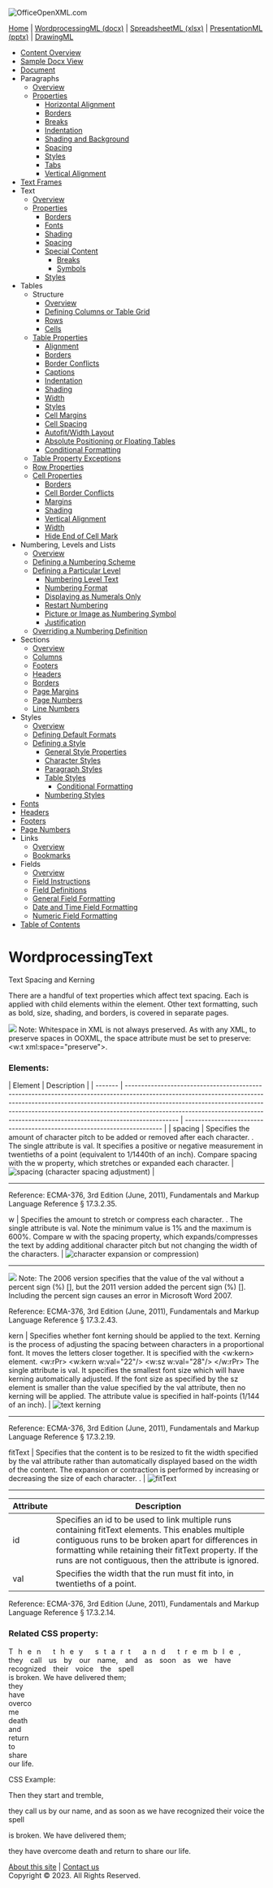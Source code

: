 ![OfficeOpenXML.com](images/banner1.png)

[Home](index.md) | [WordprocessingML (docx)](anatomyofOOXML.md) | [SpreadsheetML (xlsx)](anatomyofOOXML-xlsx.md) | [PresentationML (pptx)](anatomyofOOXML-pptx.md) | [DrawingML](drwOverview.md)

- [Content Overview](WPcontentOverview.md)
- [Sample Docx View](WPsampleDoc.md)
- [Document](WPdocument.md)
- Paragraphs
  - [Overview](WPparagraph.md)
  - [Properties](WPparagraphProperties.md)
    - [Horizontal Alignment](WPalignment.md)
    - [Borders](WPborders.md)
    - [Breaks](WPtextSpecialContent-break.md)
    - [Indentation](WPindentation.md)
    - [Shading and Background](WPshading.md)
    - [Spacing](WPspacing.md)
    - [Styles](WPstyleParStyles.md)
    - [Tabs](WPtab.md)
    - [Vertical Alignment](WPborders.md)
- [Text Frames](WPparagraph-textFrames.md)
- Text
  - [Overview](WPtext.md)
  - [Properties](WPtextFormatting.md)
    - [Borders](WPtextBorders.md)
    - [Fonts](WPtextFonts.md)
    - [Shading](WPtextShading.md)
    - [Spacing](WPtextSpacing.md)
    - [Special Content](WPtextSpecialContent.md)
      - [Breaks](WPtextSpecialContent-break.md)
      - [Symbols](WPtextSpecialContent-symbol.md)
    - [Styles](WPstyleCharStyles.md)
- Tables
  - Structure
    - [Overview](WPtable.md)
    - [Defining Columns or Table Grid](WPtableGrid.md)
    - [Rows](WPtableRow.md)
    - [Cells](WPtableCell.md)
  - [Table Properties](WPtableProperties.md)
    - [Alignment](WPtableAlignment.md)
    - [Borders](WPtableBorders.md)
    - [Border Conflicts](WPtableCellBorderConflicts.md)
    - [Captions](WPtableCaption.md)
    - [Indentation](WPtableIndent.md)
    - [Shading](WPtableShading.md)
    - [Width](WPtableWidth.md)
    - [Styles](WPstyleTableStyles.md)
    - [Cell Margins](WPtableCellMargins.md)
    - [Cell Spacing](WPtableCellSpacing.md)
    - [Autofit/Width Layout](WPtableLayout.md)
    - [Absolute Positioning or Floating Tables](WPfloatingTables.md)
    - [Conditional Formatting](WPtblLook.md)
  - [Table Property Exceptions](WPtablePropertyExceptions.md)
  - [Row Properties](WPtableRowProperties.md)
  - [Cell Properties](WPtableCellProperties.md)
    - [Borders](WPtableCellProperties-Borders.md)
    - [Cell Border Conflicts](WPtableCellBorderConflicts.md)
    - [Margins](WPtableCellProperties-Margins.md)
    - [Shading](WPtableCellProperties-Shading.md)
    - [Vertical Alignment](WPtableCellProperties-verticalAlignment.md)
    - [Width](WPtableCellProperties-Width.md)
    - [Hide End of Cell Mark](WPhideMark.md)
- Numbering, Levels and Lists
  - [Overview](WPnumbering.md)
  - [Defining a Numbering Scheme](WPnumberingAbstractNum.md)
  - [Defining a Particular Level](WPnumberingLvl.md)
    - [Numbering Level Text](WPnumberingLevelText.md)
    - [Numbering Format](WPnumbering-numFmt.md)
    - [Displaying as Numerals Only](WPnumbering-isLgl.md)
    - [Restart Numbering](WPnumbering-restart.md)
    - [Picture or Image as Numbering Symbol](WPnumbering-imagesAsSymbol.md)
    - [Justification](WPnumbering-lvlJc.md)
  - [Overriding a Numbering Definition](WPnumberingOverride.md)
- Sections
  - [Overview](WPsection.md)
  - [Columns](WPsectionCols.md)
  - [Footers](WPsectionFooterReference.md)
  - [Headers](WPsectionHeaderReference.md)
  - [Borders](WPsectionBorders.md)
  - [Page Margins](WPsectionPgMar.md)
  - [Page Numbers](WPSectionPgNumType.md)
  - [Line Numbers](WPsectionLineNumbering.md)
- Styles
  - [Overview](WPstyles.md)
  - [Defining Default Formats](WPstyleDefaults.md)
  - [Defining a Style](WPstyle.md)
    - [General Style Properties](WPstyleGenProps.md)
    - [Character Styles](WPstyleCharStyles.md)
    - [Paragraph Styles](WPstyleParStyles.md)
    - [Table Styles](WPstyleTableStyles.md)
      - [Conditional Formatting](WPstyleTableStylesCond.md)
    - [Numbering Styles](WPstyleNumStyles.md)
- [Fonts](WPfonts.md)
- [Headers](WPheaders.md)
- [Footers](WPfooters.md)
- [Page Numbers](WPSectionPgNumType.md)
- Links
  - [Overview](WPhyperlink.md)
  - [Bookmarks](WPbookmark.md)
- Fields
  - [Overview](WPfields.md)
  - [Field Instructions](WPfieldInstructions.md)
  - [Field Definitions](WPfieldDefinitions.md)
  - [General Field Formatting](WPgeneralFieldSwitches.md)
  - [Date and Time Field Formatting](WPdateTimeFieldSwitches.md)
  - [Numeric Field Formatting](WPnumericFieldSwitches.md)
- [Table of Contents](WPtableOfContents.md)

# WordprocessingText

Text Spacing and Kerning

There are a handful of text properties which affect text spacing. Each is applied with child elements within the <rPr> element. Other text formatting, such as bold, size, shading, and borders, is covered in separate pages.

![](images/note.png) Note: Whitespace in XML is not always preserved. As with any XML, to preserve spaces in OOXML, the space attribute must be set to preserve: <w:t xml:space="preserve">.

### Elements:

| Element | Description                                                                                                                                                                                                                                                                                                                              |
| ------- | ---------------------------------------------------------------------------------------------------------------------------------------------------------------------------------------------------------------------------------------------------------------------------------------------------------------------------------------- | ----------------------------------------------------------------------- |
| spacing | Specifies the amount of character pitch to be added or removed after each character. <spacing w:val="200"/>. The single attribute is val. It specifies a positive or negative measurement in twentieths of a point (equivalent to 1/1440th of an inch). Compare spacing with the w property, which stretches or expanded each character. | ![spacing (character spacing adjustment)](images\wp-text-spacing-1.gif) |

---

Reference: ECMA-376, 3rd Edition (June, 2011), Fundamentals and Markup Language Reference § 17.3.2.35.

w | Specifies the amount to stretch or compress each character. <w w:val="200%"/>. The single attribute is val. Note the minimum value is 1% and the maximum is 600%. Compare w with the spacing property, which expands/compresses the text by adding additional character pitch but not changing the width of the characters. | ![character expansion or compression)](images\wp-w-1.gif)

---

![](images/versionConflict3.png) Note: The 2006 version specifies that the value of the val without a percent sign (%) [<w w:val="200"/>], but the 2011 version added the percent sign (%) [<w w:val="200%"/>]. Including the percent sign causes an error in Microsoft Word 2007.

Reference: ECMA-376, 3rd Edition (June, 2011), Fundamentals and Markup Language Reference § 17.3.2.43.

kern | Specifies whether font kerning should be applied to the text. Kerning is the process of adjusting the spacing between characters in a proportional font. It moves the letters closer together. It is specified with the <w:kern> element. <w:rPr> <w:kern w:val="22"/> <w:sz w:val="28"/> </w:rPr> The single attribute is val. It specifies the smallest font size which will have kerning automatically adjusted. If the font size as specified by the sz element is smaller than the value specified by the val attribute, then no kerning will be applied. The attribute value is specified in half-points (1/144 of an inch). | ![text kerning](images\wp-text-kerning-1.gif)

---

Reference: ECMA-376, 3rd Edition (June, 2011), Fundamentals and Markup Language Reference § 17.3.2.19.

fitText | Specifies that the content is to be resized to fit the width specified by the val attribute rather than automatically displayed based on the width of the content. The expansion or contraction is performed by increasing or decreasing the size of each character. <fitText w:id="50" w:val="1440"/>. | ![fitText](images\wp-fitText-1.gif)

---

| Attribute | Description                                                                                                                                                                                                                                                                 |
| --------- | --------------------------------------------------------------------------------------------------------------------------------------------------------------------------------------------------------------------------------------------------------------------------- |
| id        | Specifies an id to be used to link multiple runs containing fitText elements. This enables multiple contiguous runs to be broken apart for differences in formatting while retaining their fitText property. If the runs are not contiguous, then the attribute is ignored. |
| val       | Specifies the width that the run must fit into, in twentieths of a point.                                                                                                                                                                                                   |

Reference: ECMA-376, 3rd Edition (June, 2011), Fundamentals and Markup Language Reference § 17.3.2.14.

### Related CSS property:

<div style="letter-spacing: 10px;">Then they start and tremble,</div>   
<div style="word-spacing: 10px;"> they call us by our name, and as soon as we have recognized their voice the spell</div>   
<div> is broken. We have delivered them;</div>   
<div style="max-width:50px">they have overcome death and return to share our life.</div>

CSS Example:

Then they start and tremble,

they call us by our name, and as soon as we have recognized their voice the spell

is broken. We have delivered them;

they have overcome death and return to share our life.

[About this site](aboutThisSite.md) | [Contact us](contactUs.md)  
Copyright © 2023. All Rights Reserved.
